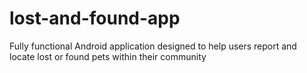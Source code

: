 # lost-and-found-app
Fully functional Android application designed to help users report and locate lost or found pets within their community
